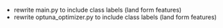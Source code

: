 - rewrite main.py to include class labels (land form features)
- rewrite optuna_optimizer.py to include class labels (land form features)